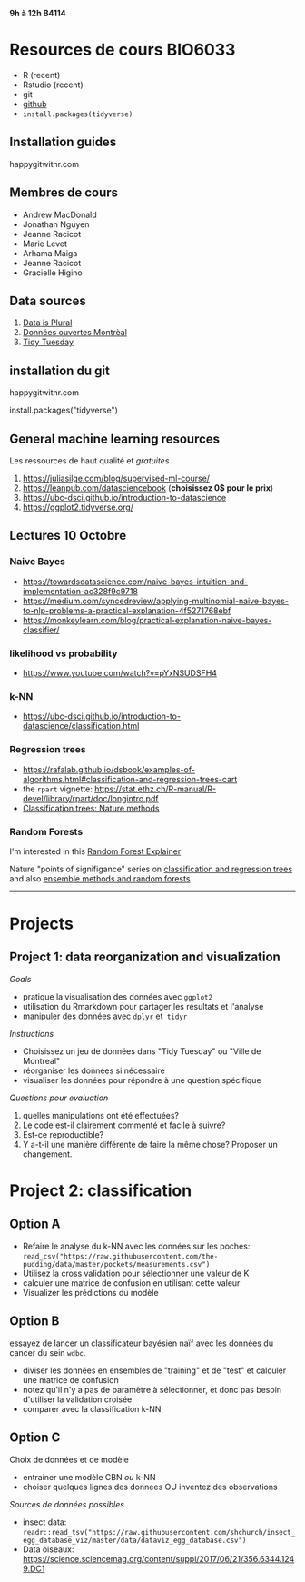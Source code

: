 **9h à 12h B4114**

# Resources de cours BIO6033

* R (recent)
* Rstudio (recent)
* git
* [github](github.com)
* `install.packages(tidyverse)`


## Installation guides
happygitwithr.com

## Membres de cours

* Andrew MacDonald
* Jonathan Nguyen
* Jeanne Racicot
* Marie Levet
* Arhama Maiga
* Jeanne Racicot 
* Gracielle Higino

## Data sources

1. [Data is Plural](https://docs.google.com/spreadsheets/d/1wZhPLMCHKJvwOkP4juclhjFgqIY8fQFMemwKL2c64vk/edit)
2. [Données ouvertes Montrèal](http://donnees.ville.montreal.qc.ca/)
3. [Tidy Tuesday](https://github.com/rfordatascience/tidytuesday)

## installation du git

happygitwithr.com

install.packages("tidyverse")

## General machine learning resources

Les ressources de haut qualité et *gratuites*

1. https://juliasilge.com/blog/supervised-ml-course/
2. https://leanpub.com/datasciencebook (**choisissez 0$ pour le prix**)
2. https://ubc-dsci.github.io/introduction-to-datascience
3. https://ggplot2.tidyverse.org/


## Lectures 10 Octobre

### Naive Bayes
* https://towardsdatascience.com/naive-bayes-intuition-and-implementation-ac328f9c9718
* https://medium.com/syncedreview/applying-multinomial-naive-bayes-to-nlp-problems-a-practical-explanation-4f5271768ebf
* https://monkeylearn.com/blog/practical-explanation-naive-bayes-classifier/

### likelihood vs probability
* https://www.youtube.com/watch?v=pYxNSUDSFH4

### k-NN
* https://ubc-dsci.github.io/introduction-to-datascience/classification.html

### Regression trees
* https://rafalab.github.io/dsbook/examples-of-algorithms.html#classification-and-regression-trees-cart
* the `rpart` vignette: https://stat.ethz.ch/R-manual/R-devel/library/rpart/doc/longintro.pdf
* [Classification trees: Nature methods](https://www.nature.com/articles/nmeth.4370)

### Random Forests

I'm interested in this [Random Forest Explainer](https://cran.rstudio.com/web/packages/randomForestExplainer/vignettes/randomForestExplainer.html)

Nature "points of signifigance" series on [classification and regression trees](https://www.nature.com/articles/nmeth.4370) and also [ensemble methods and random forests](https://www.nature.com/articles/nmeth.4438)

--------

# Projects

## Project 1: data reorganization and visualization

*Goals*

* pratique la visualisation des données avec `ggplot2`
* utilisation du Rmarkdown pour partager les résultats et l'analyse
* manipuler des données avec `dplyr` et` tidyr`

*Instructions*

* Choisissez un jeu de données dans "Tidy Tuesday" ou "Ville de Montreal"
* réorganiser les données si nécessaire
* visualiser les données pour répondre à une question spécifique

*Questions pour evaluation*

1. quelles manipulations ont été effectuées?
1. Le code est-il clairement commenté et facile à suivre?
1. Est-ce reproductible?
1. Y a-t-il une manière différente de faire la même chose? Proposer un changement.

# Project 2: classification

## Option A

* Refaire le analyse du k-NN avec les données sur les poches:
`read_csv("https://raw.githubusercontent.com/the-pudding/data/master/pockets/measurements.csv")`
* Utilisez la cross validation pour sélectionner une valeur de K
* calculer une matrice de confusion en utilisant cette valeur
* Visualizer les prédictions du modèle

## Option B 
essayez de lancer un classificateur bayésien naïf avec les données du cancer du sein `wdbc`.
* diviser les données en ensembles de "training" et de "test" et calculer une matrice de confusion
* notez qu'il n'y a pas de paramètre à sélectionner, et donc pas besoin d'utiliser la validation croisée
* comparer avec la classification k-NN

## Option C
Choix de données et de modèle
* entrainer une modèle CBN *ou* k-NN
* choiser quelques lignes des donnees OU inventez des observations

*Sources de données possibles*
* insect data:
`readr::read_tsv("https://raw.githubusercontent.com/shchurch/insect_egg_database_viz/master/data/dataviz_egg_database.csv")`
* Data oiseaux: https://science.sciencemag.org/content/suppl/2017/06/21/356.6344.1249.DC1
